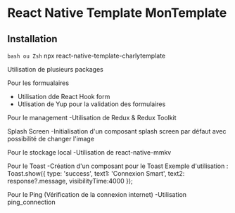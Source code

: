# React Native Template MonTemplate

## Installation

`bash ou Zsh`
npx react-native-template-charlytemplate <Nom du projet>

Utilisation de plusieurs packages

Pour les formualaires

- Utilisation dde React Hook form
- Utlisation de Yup pour la validation des formulaires

Pour le management
-Utilisation de Redux & Redux Toolkit

Splash Screen
-Initialisation d'un composant splash screen par défaut avec possibilité de changer l'image

Pour le stockage local
-Utilisation de react-native-mmkv

Pour le Toast
-Création d'un composant pour le Toast
Exemple d'utilisation :
Toast.show({
type: 'success',
text1: 'Connexion Smart',
text2: response?.message,
visibilityTime:4000
});

Pour le Ping (Vérification de la connexion internet)
-Utilisation ping_connection
